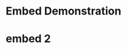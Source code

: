 # Embed Demonstration

<script src="//play.viostream.com/embed/nhedxondzsd9z1"></script>

# embed 2
